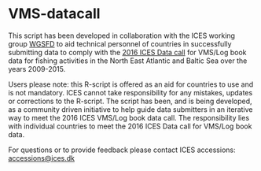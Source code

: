 # VMS-datacall

This script has been developed in collaboration with the ICES working group [WGSFD](http://www.ices.dk/community/groups/Pages/WGSFD.aspx "Working Group on Spatial Fisheries Data") to aid technical personnel of countries in successfully submitting data to comply with the   [2016 ICES Data call](http://www.ices.dk/marine-data/Documents/Data_calls/20160115_VMS_data_call_2016.pdf) for VMS/Log book data for fishing activities in the North East Atlantic and Baltic Sea over the years 2009-2015. 

Users please note: this R-script is offered as an aid for countries to use and is not mandatory. ICES cannot take responsibility for any mistakes, updates or corrections to the R-script. The script has been, and is being developed, as a community driven initiative to help guide data submitters in an iterative way to meet the 2016 ICES VMS/Log book data call. The responsibility lies with individual countries to meet the 2016 ICES Data call for VMS/Log book data.

For questions or to provide feedback please contact ICES accessions: <accessions@ices.dk>
